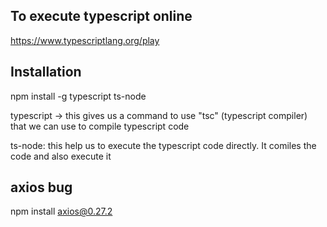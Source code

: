 ## To execute typescript online
https://www.typescriptlang.org/play

## Installation

npm install -g typescript ts-node

typescript -> this gives us a command to use "tsc" (typescript compiler) that we can use to compile typescript code

ts-node: this help us to execute the typescript code directly. It comiles the code and also execute it


## axios bug

npm install axios@0.27.2